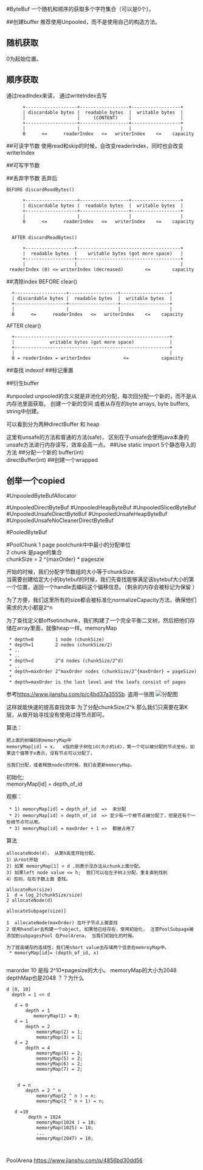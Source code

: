 #ByteBuf
一个随机和顺序的获取多个字符集合（可以是0个）。

##创建buffer
推荐使用Unpooled，而不是使用自己的构造方法。
## 随机获取
0为起始位置。
## 顺序获取
通过readIndex来读， 通过writeIndex去写
```
      +-------------------+------------------+------------------+
      | discardable bytes |  readable bytes  |  writable bytes  |
      |                   |     (CONTENT)    |                  |
      +-------------------+------------------+------------------+
      |                   |                  |                  |
      0      <=      readerIndex   <=   writerIndex    <=    capacity
```

##可读字节数
使用read和skip的时候，会改变readerIndex，同时也会改变writerIndex

##可写字节数

##丢弃字节数
丢弃后
```
BEFORE discardReadBytes()

      +-------------------+------------------+------------------+
      | discardable bytes |  readable bytes  |  writable bytes  |
      +-------------------+------------------+------------------+
      |                   |                  |                  |
      0      <=      readerIndex   <=   writerIndex    <=    capacity


  AFTER discardReadBytes()

      +------------------+--------------------------------------+
      |  readable bytes  |    writable bytes (got more space)   |
      +------------------+--------------------------------------+
      |                  |                                      |
 readerIndex (0) <= writerIndex (decreased)        <=        capacity
```


##清除index
BEFORE clear()

      +-------------------+------------------+------------------+
      | discardable bytes |  readable bytes  |  writable bytes  |
      +-------------------+------------------+------------------+
      |                   |                  |                  |
      0      <=      readerIndex   <=   writerIndex    <=    capacity


  AFTER clear()

      +---------------------------------------------------------+
      |             writable bytes (got more space)             |
      +---------------------------------------------------------+
      |                                                         |
      0 = readerIndex = writerIndex            <=            capacity
      
      
##查找 
indexof 
##标记重置

##衍生buffer


#unpooled
unpooled的含义就是非池化的分配，每次回分配一个新的，而不是从内存池里面获取。
创建一个新的空间 或者从存在的byte arrays, byte buffers, string中创建。

可以看到分为两种directBuffer 和 heap

这里有unsafe的方法和普通的方法(safe)， 区别在于unsafe会使用java本身的unsafe方法进行内存读写，效率会高一点。
##Use static import
5个静态导入的方法
##分配一个新的
buffer(int)   
directBuffer(int)
##创建一个wrapped
## 创举一个copied

#UnpooledByteBufAllocator

#UnpooledDirectByteBuf
#UnpooledHeapByteBuf
#UnpooledSlicedByteBuf
#UnpooledUnsafeDirectByteBuf
#UnpooledUnsafeHeapByteBuf
#UnpooledUnsafeNoCleanerDirectByteBuf


#PooledByteBuf

#PoolChunk
1 page poolchunk中中最小的分配单位  
2 chunk 是page的集合  
chunkSize = 2 ^{maxOrder} * pageszie

开始的时候，我们分配字节数组的大小等于chunkSize.  
当需要创建给定大小的bytebuf的时候，我们先查找能够满足该bytebuf大小的第一个位置，返回一个handle去编码这个偏移信息。（剩余的内存会被标记为保留 ）

为了方便，我们这里所有的size都会被标准化normalizeCapacity方法，确保他们需求的大小都是2^n

为了查找定义额offsetinchunk，我们构建了一个完全平衡二叉树，然后把他们存储在array里面，就像heap一样。memoryMap

```
 * depth=0        1 node (chunkSize)
 * depth=1        2 nodes (chunkSize/2)
 * ..
 * ..
 * depth=d        2^d nodes (chunkSize/2^d)
 * ..
 * depth=maxOrder 2^maxOrder nodes (chunkSize/2^{maxOrder} = pageSize)
 *
 * depth=maxOrder is the last level and the leafs consist of pages
```

参考<https://www.jianshu.com/p/c4bd37a3555b>. 
盗用一张图 
![分配图](https://upload-images.jianshu.io/upload_images/2184951-a74c7b675cfa0aa3.png?imageMogr2/auto-orient/strip%7CimageView2/2/w/596)

这样就能快速的提高查找效率
为了分配chunkSize/2^k  那么我们只需要在第K层，从做开始寻找没有使用过得节点即可。

算法：

```
把上面的树编码到memoryMap中
memoryMap[id] = x，  x指的是子树在id(大小的id)，第一个可以被分配的节点坐标，如果这个值等于x表示，没有节点可以分配了。

当我们分配，或者释放nodes的时候，我们会更新memoryMap。

```

初始化;  
  memoryMap[id] = depth_of_id
  
观察：

```
 * 1) memoryMap[id] = depth_of_id  =>  未分配
 * 2) memoryMap[id] > depth_of_id  => 至少有一个根节点被分配了，但是还有个一些根节点可以用。
 * 3) memoryMap[id] = maxOrder + 1 =>  都被占用了
```


算法

```
allocateNode(d)， 从第h高度开始分配。
1）从root开始
2) 如果 memoryMap[1] > d ,则表示没办法从chunk上面分配。
3) 如果left node value <= h;  我们可以在左子树上分配，重复直到找到
4）否则，在右子数上面 查找。

allocateRun(size)
1  d = log_2(chunkSize/size)
2 allocateNode(d)

allocateSubpage(size)]

1  allocateNode(maxOrder) 在叶子节点上面查找
2 使用handler去构建一个object, 如果他已经存在，使用初始化， 注意PoolSubpage被添加到subpagesPool 在PoolArena， 当我们初始化的时候。

为了提高缓存的连续性，我们用short value去存储两个信息在memroyMap中。
 * memoryMap[id]= (depth_of_id, x)
 
```


marorder 10 是指 2^10*pagesize的大小。
memoryMap的大小为2048 depthMap也是2048 ？？为什么
```
d [0, 10]
  depth = 1 << d 
  
   d = 0
       depth = 1 
          memoryMap(1) = 0;
   d = 1 
       depth = 2
           memoryMap(2) = 1;
           memoryMap(3) = 1;
   d = 2  
       depth = 4
           memoryMap(4) = 2;
           memoryMap(5) = 2;
           memoryMap(6) = 2;
           memoryMap(7) = 2;
           
           
    d = n  
       depth = 2 ^ n
           memoryMap(2 ^ n ) = n;
           memoryMap(2 ^ n + 1) = n;
         
   d =10       
        depth = 1024
           memoryMap(1024 ) = 10;
           memoryMap(1025) = 10;
           ...
           memoryMap(2047) = 10;
    
           

```

PoolArena
<https://www.jianshu.com/p/4856bd30dd56>